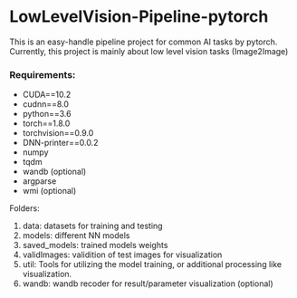 # LowLevelVision-Pipeline-pytorch
This is an easy-handle pipeline project for common AI tasks by pytorch. Currently, this project is mainly about low level vision tasks (Image2Image)

### Requirements:
+ CUDA==10.2
+ cudnn==8.0
+ python==3.6
+ torch==1.8.0
+ torchvision==0.9.0
+ DNN-printer==0.0.2
+ numpy
+ tqdm
+ wandb (optional)
+ argparse
+ wmi (optional)


Folders:
1. data: datasets for training and testing
2. models: different NN models
3. saved_models: trained models weights
4. validImages: validition of test images for visualization
5. util: Tools for utilizing the model training, or additional processing like visualization.
6. wandb: wandb recoder for result/parameter visualization (optional)

